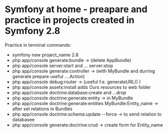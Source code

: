 # Symfony at home - preapare and practice in projects created in Symfony 2.8 #

Practice in terminal commands:
- symfony new project_name 2.8
- php app/console generate:bundle -> (delete AppBundle)
- php app/console server:start and ... server:stop
- php app/console generate:controller -> (with MyBundle and durring generate prepare useful ....Action)
- php app/console debug:router -> (useful f.e. generateURL() )
- php app/console assets:install adds Ours resources to web folder
- php app/console doctrine:database:create and ...drop
- php app/console doctrine:generate:entity -> in MyBundle
- php app/console doctrine:generate:entities MyBundle:Entity_name -> after set relations in Bundles
- php app/console doctrine:schema:update --force -> to send relation to databasee
- php app/console generate:doctrine:crud -> create form for Entity_name
